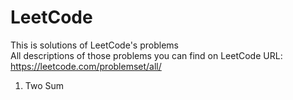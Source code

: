 # LeetCode
This is solutions of LeetCode's problems </br>
All descriptions of those problems you can find on LeetCode URL: https://leetcode.com/problemset/all/ </br>
1. Two Sum 
